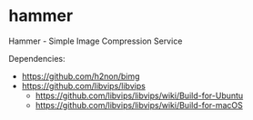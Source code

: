 # hammer

Hammer - Simple Image Compression Service

Dependencies:

- https://github.com/h2non/bimg
- https://github.com/libvips/libvips
    - https://github.com/libvips/libvips/wiki/Build-for-Ubuntu
    - https://github.com/libvips/libvips/wiki/Build-for-macOS